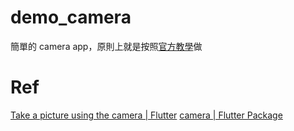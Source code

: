 # demo_camera
簡單的 camera app，原則上就是按照[官方教學](https://docs.flutter.dev/cookbook/plugins/picture-using-camera)做

# Ref
[Take a picture using the camera | Flutter](https://docs.flutter.dev/cookbook/plugins/picture-using-camera)
[camera | Flutter Package](https://pub.dev/packages/camera#web-integration)
